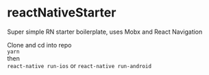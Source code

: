 # reactNativeStarter
Super simple RN starter boilerplate, uses Mobx and React Navigation


Clone and cd into repo</br>
```yarn```</br>
then </br>
```react-native run-ios``` or ```react-native run-android```


